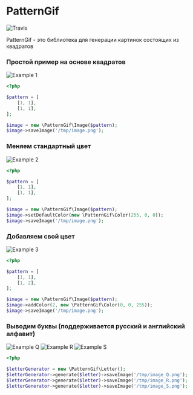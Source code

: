 PatternGif
========
![Travis](https://travis-ci.org/MironowDW/PatternGif.svg?branch=master)

PatternGif - это библиотека для генерации картинок состоящих из квадратов

### Простой пример на основе квадратов
![Example 1](https://s18.postimg.org/o70lk1aq1/readme_actual.png)

```php
<?php

$pattern = [
    [1, 1],
    [1, 1],
];

$image = new \PatternGif\Image($pattern);
$image->saveImage('/tmp/image.png');
```

### Меняем стандартный цвет
![Example 2](https://s17.postimg.org/mlcdgtj8f/1_red_box_30x30x1_actual.png)

```php
<?php

$pattern = [
    [1, 1],
    [1, 1],
];

$image = new \PatternGif\Image($pattern);
$image->setDefaultColor(new \PatternGif\Color(255, 0, 0));
$image->saveImage('/tmp/image.png');
```

### Добавляем свой цвет
![Example 3](https://s15.postimg.org/5rj2b5s5n/1_red_box_30x30x0_actual.png)

```php
<?php

$pattern = [
    [1, 1],
    [1, 2],
];

$image = new \PatternGif\Image($pattern);
$image->addColor(2, new \PatternGif\Color(0, 0, 255));
$image->saveImage('/tmp/image.png');
```

### Выводим буквы (поддерживается русский и английский алфавит)
![Example Q](https://s10.postimg.org/schh62cpl/english_Q_actual.png)
![Example R](https://s12.postimg.org/wrbjmkpn1/english_R_actual.png)
![Example S](https://s14.postimg.org/hp2hm0f9d/english_S_actual.png)

```php
<?php

$letterGenerator = new \PatternGif\Letter();
$letterGenerator->generate($letter)->saveImage('/tmp/image_Q.png');
$letterGenerator->generate($letter)->saveImage('/tmp/image_R.png');
$letterGenerator->generate($letter)->saveImage('/tmp/image_S.png');
```
